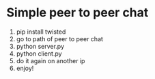 # Simple peer to peer chat

1. pip install twisted
2. go to path of peer to peer chat
3. python server.py
4. python client.py
5. do it again on another ip
6. enjoy!
